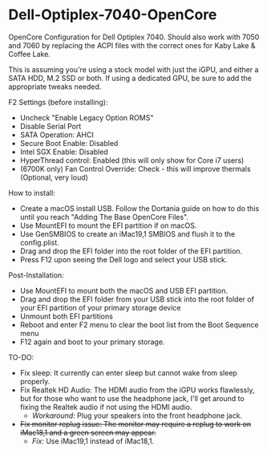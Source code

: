 # Dell-Optiplex-7040-OpenCore
OpenCore Configuration for Dell Optiplex 7040.
Should also work with 7050 and 7060 by replacing the ACPI files with the correct ones for Kaby Lake & Coffee Lake.

This is assuming you're using a stock model with just the iGPU, and either a SATA HDD, M.2 SSD or both. If using a dedicated GPU, be sure to add the appropriate tweaks needed.

F2 Settings (before installing):
- Uncheck "Enable Legacy Option ROMS"
- Disable Serial Port
- SATA Operation: AHCI
- Secure Boot Enable: Disabled
- Intel SGX Enable: Disabled
- HyperThread control: Enabled (this will only show for Core i7 users)
- (6700K only) Fan Control Override: Check - this will improve thermals (Optional, very loud)  

How to install:
- Create a macOS install USB. Follow the Dortania guide on how to do this until you reach "Adding The Base OpenCore Files".  
- Use MountEFI to mount the EFI partition if on macOS.
- Use GenSMBIOS to create an iMac19,1 SMBIOS and flush it to the config.plist.
- Drag and drop the EFI folder into the root folder of the EFI partition.
- Press F12 upon seeing the Dell logo and select your USB stick.

Post-Installation:
- Use MountEFI to mount both the macOS and USB EFI partition.
- Drag and drop the EFI folder from your USB stick into the root folder of your EFI partition of your primary storage device
- Unmount both EFI partitions
- Reboot and enter F2 menu to clear the boot list from the Boot Sequence menu
- F12 again and boot to your primary storage.

TO-DO:
- Fix sleep: It currently can enter sleep but cannot wake from sleep properly.
- Fix Realtek HD Audio: The HDMI audio from the iGPU works flawlessly, but for those who want to use the headphone jack, I'll get around to fixing the Realtek audio if not using the HDMI audio.
  - *Workaround:* Plug your speakers into the front headphone jack.  
- ~~Fix monitor replug issue: The monitor may require a replug to work on iMac18,1 and a green screen may appear.~~
  - *Fix:* Use iMac19,1 instead of iMac18,1.

